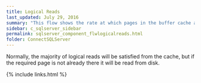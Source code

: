 ```yaml
---
title: ﻿Logical Reads
last_updated: July 29, 2016
summary: "This flow shows the rate at which pages in the buffer cache are being referenced by SQL connections (logical page reads)."
sidebar: c_sqlserver_sidebar
permalink: sqlserver_component_flwlogicalreads.html
folder: ConnectSQLServer
---
```



Normally, the majority of logical reads will be satisfied from the cache, but if the required page is not already there it will be read from disk.

{% include links.html %}
